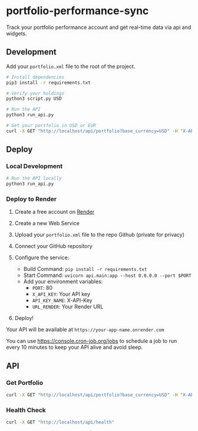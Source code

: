 # portfolio-performance-sync

Track your portfolio performance account and get real-time data via api and widgets.

## Development

Add your `portfolio.xml` file to the root of the project.

```bash
# Install dependencies
pip3 install -r requirements.txt

# Verify your holdings
python3 script.py USD

# Run the API
python3 run_api.py

# Get your portfolio in USD or EUR
curl -X GET "http://localhost/api/portfolio?base_currency=USD" -H "X-API-Key: key"
```

## Deploy

### Local Development

```bash
# Run the API locally
python3 run_api.py
```

### Deploy to Render

1. Create a free account on [Render](https://render.com)
2. Create a new Web Service
3. Upload your `portfolio.xml` file to the repo Github (private for privacy)
4. Connect your GitHub repository
5. Configure the service:

   - Build Command: `pip install -r requirements.txt`
   - Start Command: `uvicorn api.main:app --host 0.0.0.0 --port $PORT`
   - Add your environment variables:
     - `PORT`: 80
     - `X_API_KEY`: Your API key
     - `API_KEY_NAME`: X-API-Key
     - `URL_RENDER`: Your Render URL

6. Deploy!

Your API will be available at `https://your-app-name.onrender.com`

You can use https://console.cron-job.org/jobs to schedule a job to run every 10 minutes to keep your API alive and avoid sleep.

## API

### Get Portfolio

```bash
curl -X GET "http://localhost/api/portfolio?base_currency=USD" -H "X-API-Key: key"
```

### Health Check

```bash
curl -X GET "http://localhost/api/health"
```
